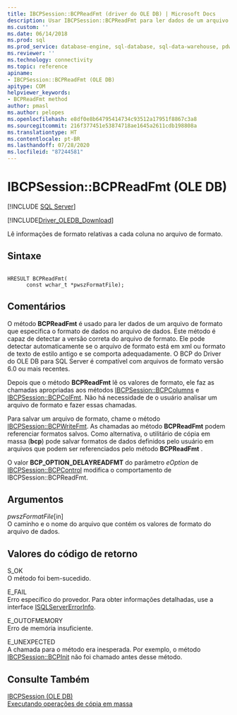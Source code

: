 ```yaml
---
title: IBCPSession::BCPReadFmt (driver do OLE DB) | Microsoft Docs
description: Usar IBCPSession::BCPReadFmt para ler dados de um arquivo de formato (OLE DB)
ms.custom: ''
ms.date: 06/14/2018
ms.prod: sql
ms.prod_service: database-engine, sql-database, sql-data-warehouse, pdw
ms.reviewer: ''
ms.technology: connectivity
ms.topic: reference
apiname:
- IBCPSession::BCPReadFmt (OLE DB)
apitype: COM
helpviewer_keywords:
- BCPReadFmt method
author: pmasl
ms.author: pelopes
ms.openlocfilehash: e8df0e8b64795414734c93512a17951f8867c3a8
ms.sourcegitcommit: 216f377451e53874718ae1645a2611cdb198808a
ms.translationtype: HT
ms.contentlocale: pt-BR
ms.lasthandoff: 07/28/2020
ms.locfileid: "87244581"
---
```

# <a name="ibcpsessionbcpreadfmt-ole-db"></a>IBCPSession::BCPReadFmt (OLE DB)
[!INCLUDE [SQL Server](../../../includes/applies-to-version/sql-asdb-asdbmi-asa-pdw.md)]

[!INCLUDE[Driver_OLEDB_Download](../../../includes/driver_oledb_download.md)]

  Lê informações de formato relativas a cada coluna no arquivo de formato.  
  
## <a name="syntax"></a>Sintaxe  
  
```  
  
HRESULT BCPReadFmt(   
      const wchar_t *pwszFormatFile);  
```  
  
## <a name="remarks"></a>Comentários  
 O método **BCPReadFmt** é usado para ler dados de um arquivo de formato que especifica o formato de dados no arquivo de dados. Este método é capaz de detectar a versão correta do arquivo de formato. Ele pode detectar automaticamente se o arquivo de formato está em xml ou formato de texto de estilo antigo e se comporta adequadamente. O BCP do Driver do OLE DB para SQL Server é compatível com arquivos de formato versão 6.0 ou mais recentes.  
  
 Depois que o método **BCPReadFmt** lê os valores de formato, ele faz as chamadas apropriadas aos métodos [IBCPSession::BCPColumns](../../oledb/ole-db-interfaces/ibcpsession-bcpcolumns-ole-db.md) e [IBCPSession::BCPColFmt](../../oledb/ole-db-interfaces/ibcpsession-bcpcolfmt-ole-db.md). Não há necessidade de o usuário analisar um arquivo de formato e fazer essas chamadas.  
  
 Para salvar um arquivo de formato, chame o método [IBCPSession::BCPWriteFmt](../../oledb/ole-db-interfaces/ibcpsession-bcpwritefmt-ole-db.md). As chamadas ao método **BCPReadFmt** podem referenciar formatos salvos. Como alternativa, o utilitário de cópia em massa (**bcp**) pode salvar formatos de dados definidos pelo usuário em arquivos que podem ser referenciados pelo método **BCPReadFmt** .  
  
 O valor **BCP_OPTION_DELAYREADFMT** do parâmetro *eOption* de [IBCPSession::BCPControl](../../oledb/ole-db-interfaces/ibcpsession-bcpcontrol-ole-db.md) modifica o comportamento de IBCPSession::BCPReadFmt.  
  
## <a name="arguments"></a>Argumentos  
 *pwszFormatFile*[in]  
 O caminho e o nome do arquivo que contém os valores de formato do arquivo de dados.  
  
## <a name="return-code-values"></a>Valores do código de retorno  
 S_OK  
 O método foi bem-sucedido.  
  
 E_FAIL  
 Erro específico do provedor. Para obter informações detalhadas, use a interface [ISQLServerErrorInfo](https://msdn.microsoft.com/library/a8323b5c-686a-4235-a8d2-bda43617b3a1).  
  
 E_OUTOFMEMORY  
 Erro de memória insuficiente.  
  
 E_UNEXPECTED  
 A chamada para o método era inesperada. Por exemplo, o método [IBCPSession::BCPInit](../../oledb/ole-db-interfaces/ibcpsession-bcpinit-ole-db.md) não foi chamado antes desse método.  
  
## <a name="see-also"></a>Consulte Também  
 [IBCPSession &#40;OLE DB&#41;](../../oledb/ole-db-interfaces/ibcpsession-ole-db.md)   
 [Executando operações de cópia em massa](../../oledb/features/performing-bulk-copy-operations.md)  
  
  
